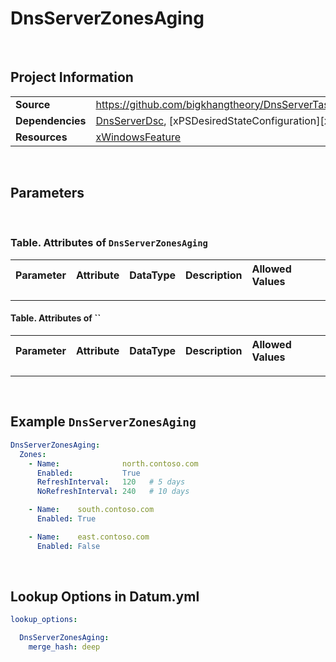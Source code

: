 # DnsServerZonesAging



<br />

## Project Information

|                  |                                                                                                              |
| ---------------- | ------------------------------------------------------------------------------------------------------------ |
| **Source**       | https://github.com/bigkhangtheory/DnsServerTasks/tree/master/DnsServerTasks/DscResources/DnsServerZonesAging |
| **Dependencies** | [DnsServerDsc][DnsServerDsc], [xPSDesiredStateConfiguration][xPSDesiredStateConfiguration]                   |
| **Resources**    | [xWindowsFeature][xWindowsFeature]                                                                           |

<br />

## Parameters

<br />

### Table. Attributes of `DnsServerZonesAging`

| Parameter | Attribute | DataType | Description | Allowed Values |
| :-------- | :-------- | :------- | :---------- | :------------- |

---

#### Table. Attributes of ``

| Parameter | Attribute | DataType | Description | Allowed Values |
| :-------- | :-------- | :------- | :---------- | :------------- |

---

<br />

## Example `DnsServerZonesAging`

```yaml
DnsServerZonesAging:
  Zones:
    - Name:              north.contoso.com
      Enabled:           True
      RefreshInterval:   120   # 5 days
      NoRefreshInterval: 240   # 10 days

    - Name:    south.contoso.com
      Enabled: True

    - Name:    east.contoso.com
      Enabled: False

```

<br />

## Lookup Options in Datum.yml

```yaml
lookup_options:

  DnsServerZonesAging:
    merge_hash: deep

```

<br />

[DnsServerDsc]: https://github.com/dsccommunity/DnsServerDsc
[PSDesiredStateConfiguration]: https://docs.microsoft.com/en-us/powershell/module/psdesiredstateconfiguration/about/about_classes_and_dsc?view=powershell-7.1
[DnsRecordA]: https://github.com/dsccommunity/DnsServerDsc/wiki/DnsRecordA
[DnsRecordAaaa]: https://github.com/dsccommunity/DnsServerDsc/wiki/DnsRecordAaaa
[DnsRecordAaaaScoped]: https://github.com/dsccommunity/DnsServerDsc/wiki/DnsRecordAaaaScoped
[DnsRecordAScoped]: https://github.com/dsccommunity/DnsServerDsc/wiki/DnsRecordAScoped
[DnsRecordBase]: https://github.com/dsccommunity/DnsServerDsc/wiki/DnsRecordBase
[DnsRecordCname]: https://github.com/dsccommunity/DnsServerDsc/wiki/DnsRecordCname
[DnsRecordCnameScoped]: https://github.com/dsccommunity/DnsServerDsc/wiki/DnsRecordCnameScoped
[DnsRecordMx]: https://github.com/dsccommunity/DnsServerDsc/wiki/DnsRecordMx
[DnsRecordMxScoped]: https://github.com/dsccommunity/DnsServerDsc/wiki/DnsRecordMxScoped
[DnsRecordNs]: https://github.com/dsccommunity/DnsServerDsc/wiki/DnsRecordNs
[DnsRecordNsScoped]: https://github.com/dsccommunity/DnsServerDsc/wiki/DnsRecordNsScoped
[DnsRecordPtr]: https://github.com/dsccommunity/DnsServerDsc/wiki/DnsRecordPtr
[DnsRecordSrv]: https://github.com/dsccommunity/DnsServerDsc/wiki/DnsRecordSrv
[DnsRecordSrvScoped]: https://github.com/dsccommunity/DnsServerDsc/wiki/DnsRecordSrvScoped
[DnsServerCache]: https://github.com/dsccommunity/DnsServerDsc/wiki/DnsServerCache
[DnsServerDsc]: https://github.com/dsccommunity/DnsServerDsc/wiki/DnsServerDsc
[DnsServerDsSetting]: https://github.com/dsccommunity/DnsServerDsc/wiki/DnsServerDsSetting
[DnsServerEDns]: https://github.com/dsccommunity/DnsServerDsc/wiki/DnsServerEDns
[DnsServerRecursion]: https://github.com/dsccommunity/DnsServerDsc/wiki/DnsServerRecursion
[DnsServerScavenging]: https://github.com/dsccommunity/DnsServerDsc/wiki/DnsServerScavenging
[DnsServerClientSubnet]: https://github.com/dsccommunity/DnsServerDsc/wiki/DnsServerClientSubnet
[DnsServerConditionalForwarder]: https://github.com/dsccommunity/DnsServerDsc/wiki/DnsServerConditionalForwarder
[DnsServerDiagnostics]: https://github.com/dsccommunity/DnsServerDsc/wiki/DnsServerDiagnostics
[DnsServerForwarder]: https://github.com/dsccommunity/DnsServerDsc/wiki/DnsServerForwarder
[DnsServerPrimaryZone]: https://github.com/dsccommunity/DnsServerDsc/wiki/DnsServerPrimaryZone
[DnsServerRootHint]: https://github.com/dsccommunity/DnsServerDsc/wiki/DnsServerRootHint
[DnsServerSecondaryZone]: https://github.com/dsccommunity/DnsServerDsc/wiki/DnsServerSecondaryZone
[DnsServerSetting]: https://github.com/dsccommunity/DnsServerDsc/wiki/DnsServerSetting
[DnsServerSettingLegacy]: https://github.com/dsccommunity/DnsServerDsc/wiki/DnsServerSettingLegacy
[DnsServerZoneAging]: https://github.com/dsccommunity/DnsServerDsc/wiki/DnsServerZoneAging
[DnsServerZoneScope]: https://github.com/dsccommunity/DnsServerDsc/wiki/DnsServerZoneScope
[DnsServerZoneTransfer]: https://github.com/dsccommunity/DnsServerDsc/wiki/DnsServerZoneTransfer
[xWindowsFeature]: https://github.com/dsccommunity/xPSDesiredStateConfiguration
